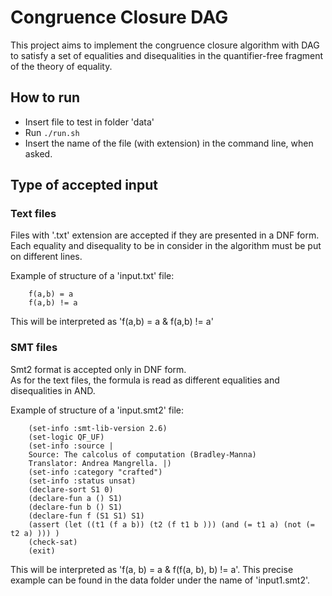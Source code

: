 # Congruence Closure DAG

This project aims to implement the congruence closure algorithm with DAG to satisfy a set of equalities and disequalities in the quantifier-free fragment of the theory of equality.

## How to run

- Insert file to test in folder 'data'
- Run ```./run.sh```
- Insert the name of the file (with extension) in the command line, when asked.

## Type of accepted input

### Text files

Files with '.txt' extension are accepted if they are presented in a DNF form.\
Each equality and disequality to be in consider in the algorithm must be put on different lines.

Example of structure of a 'input.txt' file:

```(txt)
    f(a,b) = a
    f(a,b) != a
```

This will be interpreted as 'f(a,b) = a & f(a,b) != a'

### SMT files

Smt2 format is accepted only in DNF form.\
As for the text files, the formula is read as different equalities and disequalities in AND.

Example of structure of a 'input.smt2' file:

```(smt2)
    (set-info :smt-lib-version 2.6)
    (set-logic QF_UF)
    (set-info :source |
    Source: The calcolus of computation (Bradley-Manna) 
    Translator: Andrea Mangrella. |)
    (set-info :category "crafted")
    (set-info :status unsat)
    (declare-sort S1 0)
    (declare-fun a () S1)
    (declare-fun b () S1)
    (declare-fun f (S1 S1) S1)
    (assert (let ((t1 (f a b)) (t2 (f t1 b ))) (and (= t1 a) (not (= t2 a) ))) )
    (check-sat)
    (exit)
```

This will be interpreted as 'f(a, b) = a & f(f(a, b), b) != a'. This precise example can be found in the data folder under the name of 'input1.smt2'.
